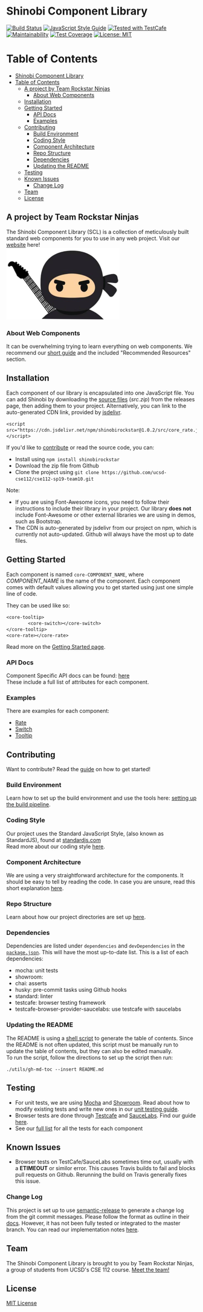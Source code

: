 # Shinobi Component Library
[![Build Status](https://travis-ci.com/ucsd-cse112/cse112-sp19-team10.svg?token=Nn7W4RnbZq1QGEydYuEM&branch=master)](https://travis-ci.com/ucsd-cse112/cse112-sp19-team10) [![JavaScript Style Guide](https://img.shields.io/badge/code_style-standard-brightgreen.svg)](https://standardjs.com) 
<a href="https://github.com/DevExpress/testcafe"><img alt="Tested with TestCafe" src="https://img.shields.io/badge/tested%20with-TestCafe-2fa4cf.svg"></a> [![Maintainability](https://api.codeclimate.com/v1/badges/a964c0b0f9918af7aefd/maintainability)](https://codeclimate.com/repos/5cc0c0aa5014ac306c010419/maintainability) [![Test Coverage](https://api.codeclimate.com/v1/badges/a964c0b0f9918af7aefd/test_coverage)](https://codeclimate.com/repos/5cc0c0aa5014ac306c010419/test_coverage) [![License: MIT](https://img.shields.io/badge/License-MIT-yellow.svg)](https://opensource.org/licenses/MIT)



Table of Contents
=================
<!--ts-->
   * [Shinobi Component Library](#shinobi-component-library)
   * [Table of Contents](#table-of-contents)
      * [A project by Team Rockstar Ninjas](#a-project-by-team-rockstar-ninjas)
         * [About Web Components](#about-web-components)
      * [Installation](#installation)
      * [Getting Started](#getting-started)
         * [API Docs](#api-docs)
         * [Examples](#examples)
      * [Contributing](#contributing)
         * [Build Environment](#build-environment)
         * [Coding Style](#coding-style)
         * [Component Architecture](#component-architecture)
         * [Repo Structure](#repo-structure)
         * [Dependencies](#dependencies)
         * [Updating the README](#updating-the-readme)
      * [Testing](#testing)
      * [Known Issues](#known-issues)
         * [Change Log](#change-log)
      * [Team](#team)
      * [License](#license)

<!-- Added by: seannam, at: Thu Jun 13 23:22:24 PDT 2019 -->

<!--te-->

## A project by Team Rockstar Ninjas
The Shinobi Component Library (SCL) is a collection of meticulously built standard web components for you to use in any web project. Visit our [website](https://ucsd-cse112.github.io/cse112-sp19-team10/) here!  
<img src="docs/img/rockstar_ninja.PNG" title="Team Logo" alt="Team Logo" width="300px"/>

### About Web Components
It can be overwhelming trying to learn everything on web components. We recommend our [short guide](docs/WebComponentGuide.md) and the included "Recommended Resources" section.

## Installation
Each component of our library is encapsulated into one JavaScript file. You can add Shinobi by downloading the [source files](https://github.com/ucsd-cse112/cse112-sp19-team10/releases) (*src.zip*) from the releases page, then adding them to your project.
Alternatively, you can link to the auto-generated CDN link, provided by [jsdelivr](jsdelivr.net).
```
<script src="https://cdn.jsdelivr.net/npm/shinobirockstar@1.0.2/src/core_rate.js"></script>
```

If you'd like to [contribute](#contributing) or read the source code, you can:
- Install using `npm install shinobirockstar`  
- Download the zip file from Github
- Clone the project using `git clone https://github.com/ucsd-cse112/cse112-sp19-team10.git`

Note: 
- If you are using Font-Awesome icons, you need to follow their instructions to include their library in your project. Our library **does not** include Font-Awesome or other external libraries we are using in demos, such as Bootstrap.
- The CDN is auto-generated by jsdelivr from our project on npm, which is currently not auto-updated. Github will always have the most up to date files.

## Getting Started
Each component is named `core-COMPONENT_NAME`, where *COMPONENT_NAME* is the name of the component. Each component comes with default values allowing you to get started using just one simple line of code.

They can be used like so:
```
<core-tooltip>  
        <core-switch></core-switch>  
</core-tooltip>  
<core-rate></core-rate>  
```
Read more on the [Getting Started page](docs/usage/GettingStarted.md).

### API Docs
Component Specific API docs can be found: [here](https://ucsd-cse112.github.io/cse112-sp19-team10/docs/index.html)  
These include a full list of attributes for each component.    

### Examples
There are examples for each component:
- [Rate](https://ucsd-cse112.github.io/cse112-sp19-team10/examples/rate.html)
- [Switch](https://ucsd-cse112.github.io/cse112-sp19-team10/examples/switch.html)
- [Tooltip](https://ucsd-cse112.github.io/cse112-sp19-team10/examples/tooltip.html)

## Contributing
Want to contribute? Read the [guide](https://docs.google.com/document/d/131o201JKLoXA3ThO713b-uAVn71Ql5zLPmLm_eqTdMU/edit) on how to get started!

### Build Environment
Learn how to set up the build environment and use the tools here: [setting up the build pipeline](https://docs.google.com/document/d/1T7znBZnsLRjiv7TSTTOygoxcIgXU88AOVcoRg2jSkuY/edit).

### Coding Style
Our project uses the Standard JavaScript Style, (also known as StandardJS), found at [standardjs.com](standardjs.com)  
Read more about our coding style [here](docs/dev/CodingStyle.md).

### Component Architecture
We are using a very straightforward architecture for the components. It should be easy to tell by reading the code. In case you are unsure, read this short explanation [here](docs/dev/Architecture.md).

### Repo Structure
Learn about how our project directories are set up [here](docs/dev/Repo.md).

### Dependencies
Dependencies are listed under `dependencies` and `devDependencies` in the [`package.json`](package.json).  This will have the most up-to-date list.
This is a list of each dependencies:
- mocha: unit tests
- showroom: 
- chai: asserts
- husky: pre-commit tasks using Github hooks
- standard: linter
- testcafe: browser testing framework
- testcafe-browser-provider-saucelabs: use testcafe with saucelabs

### Updating the README
The README is using a [shell script](https://github.com/ekalinin/github-markdown-toc) to generate the table of contents. Since the README is not often updated, this script must be manually run to update the table of contents, but they can also be edited manually.  
To run the script, follow the directions to set up the script then run:
```
./utils/gh-md-toc --insert README.md
```

## Testing
- For unit tests, we are using [Mocha](https://mochajs.org/) and [Showroom](https://github.com/eavichay/showroom). Read about how to modify existing tests and write new ones in our [unit testing guide](https://docs.google.com/document/d/1lbslRDDltuQ9W85m4ydCMiX7PHPhnL075Dgzt4M1Nuo/edit).  
- Browser tests are done through [Testcafe](https://devexpress.github.io/testcafe/) and [SauceLabs](https://saucelabs.com/). Find our guide [here](https://docs.google.com/document/d/1x6_YWZVBgTehy1oi4eblvHlfXKKR_XMpY9cHYgYD3EI/edit).
- See our [full list](https://docs.google.com/document/d/1NJwUiCW6A7htAkYt5D9KlLrRf-20Q_cx8ipcCyGnmQ0/edit?usp=sharing) for all the tests for each component

## Known Issues
- Browser tests on TestCafe/SauceLabs sometimes time out, usually with a **ETIMEOUT** or similor error. This causes Travis builds to fail and blocks pull requests on Github. Rerunning the build on Travis generally fixes this issue.

### Change Log
This project is set up to use [semantic-release](https://github.com/semantic-release/semantic-release#how-does-it-work) to generate a change log from the git commit messages. Please follow the format as outline in their [docs](https://github.com/semantic-release/semantic-release#how-does-it-work). However, it has not been fully tested or integrated to the master branch. You can read our implementation notes [here](https://drive.google.com/a/ucsd.edu/file/d/1U0ZaXYs-A14-t2VXM4h5-GqYuRQV9C5d/view?usp=sharing).

## Team
The Shinobi Component Library is brought to you by Team Rockstar Ninjas, a group of students from UCSD's CSE 112 course. [Meet the team!](docs/Team.md)

## License
[MIT License](docs/LICENSE)
